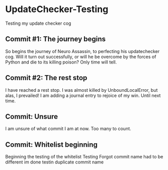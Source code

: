 # UpdateChecker-Testing
Testing my update checker cog

## Commit #1: The journey begins
So begins the journey of Neuro Assassin, to perfecting his updatechecker cog.  Will it turn out successfully, or will he be overcome by the forces of Python and die to its killing poison?  Only time will tell.

## Commit #2: The rest stop
I have reached a rest stop.  I was almost killed by UnboundLocalError, but alas, I prevailed!  I am adding a journal entry to rejoice of my win.  Until next time.

## Commit: Unsure
I am unsure of what commit I am at now.  Too many to count.

## Commit: Whitelist beginning
Beginning the testing of the whitelist
Testing
Forgot commit name had to be different
im done
testin duplicate commit name
